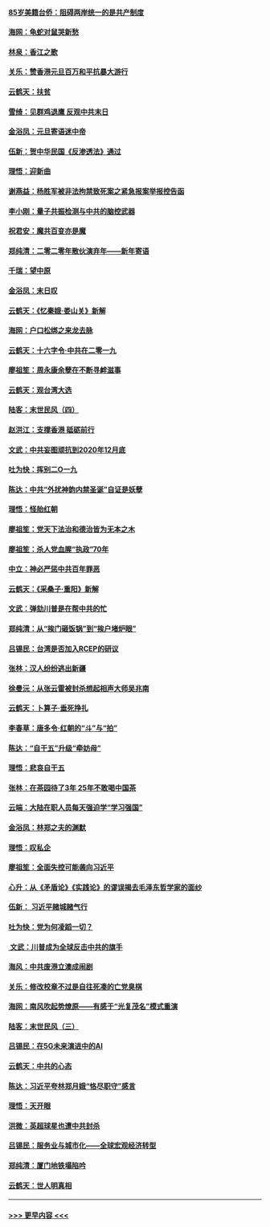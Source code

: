 #### [85岁美籍台侨：阻碍两岸统一的是共产制度](../pages/nsc993/n11765043.md?t=01040844) 
#### [海网：龟蛇对鼠哭新愁](../pages/nsc993/n11764895.md?t=01040844) 
#### [林泉：香江之歌](../pages/nsc993/n11764415.md?t=01040844) 
#### [关乐：赞香港元旦百万和平抗暴大游行](../pages/nsc993/n11764382.md?t=01040844) 
#### [云鹤天：扶贫](../pages/nsc993/n11764245.md?t=01040844) 
#### [雪绮：见群鸡退鹰  反观中共末日](../pages/nsc993/n11762112.md?t=01040844) 
#### [金浴凤：元旦寄语迷中帝](../pages/nsc993/n11761788.md?t=01040844) 
#### [伍新：贺中华民国《反渗透法》通过](../pages/nsc993/n11761994.md?t=01040844) 
#### [理悟：迎新曲](../pages/nsc993/n11761152.md?t=01040844) 
#### [谢燕益：杨胜军被非法拘禁致死案之紧急报案举报控告函](../pages/nsc993/n11756134.md?t=01040844) 
#### [李小刚：量子共振检测与中共的脑控武器](../pages/nsc993/n11754518.md?t=01040844) 
#### [祝君安：魔共百变亦是魔](../pages/nsc993/n11754469.md?t=01040844) 
#### [郑纯清：二零二零年散伙演弃年——新年寄语](../pages/nsc993/n11754195.md?t=01040844) 
#### [千瑞：望中原](../pages/nsc993/n11754159.md?t=01040844) 
#### [金浴凤：末日叹](../pages/nsc993/n11752359.md?t=01040844) 
#### [云鹤天：《忆秦娥‧娄山关》新解](../pages/nsc993/n11752348.md?t=01040844) 
#### [海网：户口松绑之来龙去脉](../pages/nsc993/n11752328.md?t=01040844) 
#### [云鹤天：十六字令‧中共在二零一九](../pages/nsc993/n11752305.md?t=01040844) 
#### [廖祖笙：周永康余孽在不断寻衅滋事](../pages/nsc993/n11751013.md?t=01040844) 
#### [云鹤天：观台湾大选](../pages/nsc993/n11751007.md?t=01040844) 
#### [陆客：末世民风（四）](../pages/nsc993/n11749203.md?t=01040844) 
#### [赵洪江：支撑香港 砥砺前行](../pages/nsc993/n11748482.md?t=01040844) 
#### [文武：中共妄图顽抗到2020年12月底](../pages/nsc993/n11748446.md?t=01040844) 
#### [吐为快：挥别二O一九](../pages/nsc993/n11748411.md?t=01040844) 
#### [陈达：中共“外扰神韵内禁圣诞”自证是妖孽](../pages/nsc993/n11748226.md?t=01040844) 
#### [理悟：怪胎红朝](../pages/nsc993/n11748206.md?t=01040844) 
#### [廖祖笙：党天下法治和德治皆为无本之木](../pages/nsc993/n11748135.md?t=01040844) 
#### [廖祖笙：杀人党血腥“执政”70年](../pages/nsc993/n11745144.md?t=01040844) 
#### [中立：神必严惩中共百年罪恶](../pages/nsc993/n11744970.md?t=01040844) 
#### [云鹤天：《采桑子‧重阳》新解](../pages/nsc993/n11744948.md?t=01040844) 
#### [文武：弹劾川普是在帮中共的忙](../pages/nsc993/n11744758.md?t=01040844) 
#### [郑纯清：从“挨门砸饭锅”到“挨户堵炉眼”](../pages/nsc993/n11744745.md?t=01040844) 
#### [吕锡民：台湾是否加入RCEP的研议](../pages/nsc993/n11744701.md?t=01040844) 
#### [张林：汉人纷纷逃出新疆](../pages/nsc993/n11743530.md?t=01040844) 
#### [徐曼沅：从张云雷被封杀想起相声大师吴兆南](../pages/nsc993/n11741816.md?t=01040844) 
#### [云鹤天：卜算子‧垂死挣扎](../pages/nsc993/n11739956.md?t=01040844) 
#### [李春草：唐多令‧红朝的“斗”与“拍”](../pages/nsc993/n11739830.md?t=01040844) 
#### [陈达：“自干五”升级“牵妨母”](../pages/nsc993/n11739724.md?t=01040844) 
#### [理悟：悲哀自干五](../pages/nsc993/n11739547.md?t=01040844) 
#### [张林：在茶园待了3年 25年不敢喝中国茶](../pages/nsc993/n11739240.md?t=01040844) 
#### [云端：大陆在职人员每天强迫学“学习强国”](../pages/nsc993/n11738735.md?t=01040844) 
#### [金浴凤：林郑之夫的渊默](../pages/nsc993/n11737735.md?t=01040844) 
#### [理悟：叹私企](../pages/nsc993/n11737715.md?t=01040844) 
#### [廖祖笙：全面失控可能袭向习近平](../pages/nsc993/n11737704.md?t=01040844) 
#### [心升：从《矛盾论》《实践论》的谬误揭去毛泽东哲学家的面纱](../pages/nsc993/n11736962.md?t=01040844) 
#### [伍新： 习近平赌城赌气行](../pages/nsc993/n11736929.md?t=01040844) 
#### [吐为快：党为何凌蹈一切？](../pages/nsc993/n11736915.md?t=01040844) 
#### [ 文武：川普成为全球反击中共的旗手](../pages/nsc993/n11736882.md?t=01040844) 
#### [海风：中共废港立澳成闹剧](../pages/nsc993/n11735857.md?t=01040844) 
#### [关乐：修改校章不过是自往死凑的亡党臭棋](../pages/nsc993/n11735097.md?t=01040844) 
#### [海网：南风吹起势燎原——有感于“光复茂名”模式重演](../pages/nsc993/n11732308.md?t=01040844) 
#### [陆客：末世民风（三）](../pages/nsc993/n11732211.md?t=01040844) 
#### [吕锡民：在5G未来演进中的AI](../pages/nsc993/n11730010.md?t=01040844) 
#### [云鹤天：中共的心态](../pages/nsc993/n11729906.md?t=01040844) 
#### [陈达：习近平夸林郑月娥“恪尽职守”感言](../pages/nsc993/n11729881.md?t=01040844) 
#### [理悟：天开眼](../pages/nsc993/n11729699.md?t=01040844) 
#### [洪微：英超球星也遭中共封杀](../pages/nsc993/n11727243.md?t=01040844) 
#### [吕锡民：服务业与城市化——全球宏观经济转型](../pages/nsc993/n11725845.md?t=01040844) 
#### [郑纯清：厦门地铁塌陷吟](../pages/nsc993/n11725813.md?t=01040844) 
#### [云鹤天：世人明真相](../pages/nsc993/n11725621.md?t=01040844) 

----
#### [ >>> 更早内容 <<< ](../indexes/nsc993-earlier.md)
